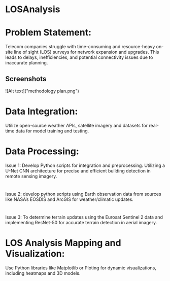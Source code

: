 # LOSAnalysis

# Problem Statement: 
Telecom companies struggle with time-consuming and resource-heavy on-site line of sight (LOS) surveys for network expansion and upgrades. This leads to delays, inefficiencies, and potential connectivity issues due to inaccurate planning.

## Screenshots
![Alt text]("methodology plan.png")

# Data Integration: 
Utilize open-source weather APIs, satellite imagery and datasets for real-time data for model training and testing.
# Data Processing:
Issue 1:   Develop Python scripts for integration and preprocessing.
Utilizing a U-Net CNN architecture for precise and efficient building detection in remote sensing imagery.
#
Issue 2: develop python scripts using Earth observation data from sources like NASA’s EOSDIS and ArcGIS for weather/climatic updates.
#
Issue 3:  To determine terrain updates using the Eurosat Sentinel 2 data and implementing ResNet-50 for accurate terrain detection in aerial imagery.

#  LOS Analysis Mapping and Visualization:
Use Python libraries like Matplotlib or Ploting for dynamic visualizations, including heatmaps and 3D models.



